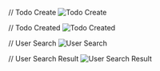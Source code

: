 // Todo Create
![Todo Create](https://github.com/user-attachments/assets/8e551ea7-1d66-4c0e-8e79-9388b3d32b85)

// Todo Created
![Todo Created](https://github.com/user-attachments/assets/2a0de859-46ae-45dd-9496-79d0fc1d733e)

// User Search
![User Search](https://github.com/user-attachments/assets/bfab8f39-886d-4675-b689-b07c6168dc71)

// User Search Result
![User Search Result](https://github.com/user-attachments/assets/f3ac2451-1b5f-4996-82e0-640d5621f6f9)
